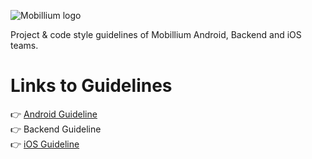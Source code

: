 ![Mobillium logo](http://mobillium.com/assets/images/logo.png)

Project & code style guidelines of Mobillium Android, Backend and iOS teams.


# Links to Guidelines

👉 [Android Guideline](https://github.com/mobillium/Android-Guidelines) <br>
👉 Backend Guideline <br>
👉 [iOS Guideline](https://github.com/mobillium/iOS-Guidelines)
